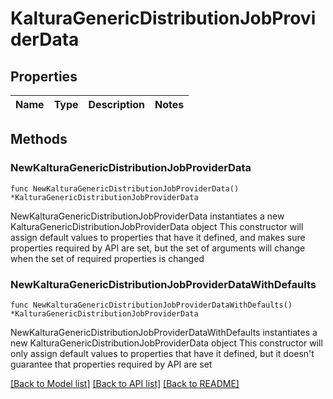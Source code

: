 # KalturaGenericDistributionJobProviderData

## Properties

Name | Type | Description | Notes
------------ | ------------- | ------------- | -------------

## Methods

### NewKalturaGenericDistributionJobProviderData

`func NewKalturaGenericDistributionJobProviderData() *KalturaGenericDistributionJobProviderData`

NewKalturaGenericDistributionJobProviderData instantiates a new KalturaGenericDistributionJobProviderData object
This constructor will assign default values to properties that have it defined,
and makes sure properties required by API are set, but the set of arguments
will change when the set of required properties is changed

### NewKalturaGenericDistributionJobProviderDataWithDefaults

`func NewKalturaGenericDistributionJobProviderDataWithDefaults() *KalturaGenericDistributionJobProviderData`

NewKalturaGenericDistributionJobProviderDataWithDefaults instantiates a new KalturaGenericDistributionJobProviderData object
This constructor will only assign default values to properties that have it defined,
but it doesn't guarantee that properties required by API are set


[[Back to Model list]](../README.md#documentation-for-models) [[Back to API list]](../README.md#documentation-for-api-endpoints) [[Back to README]](../README.md)



